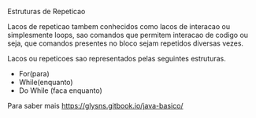 
Estruturas de Repeticao

Lacos de repeticao tambem conhecidos como lacos de interacao
ou simplesmente loops, sao comandos que permitem interacao de codigo
ou seja, que comandos presentes no bloco sejam repetidos diversas vezes.

Lacos ou repeticoes sao representados pelas seguintes estruturas.
- For(para)
- While(enquanto)
- Do While (faca enquanto)


Para saber mais https://glysns.gitbook.io/java-basico/